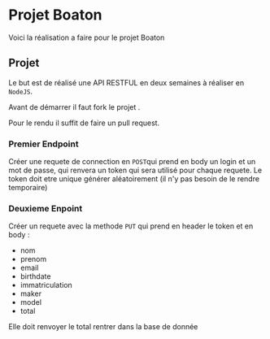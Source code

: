 # Projet Boaton 

Voici la réalisation a faire pour le projet Boaton 

## Projet

Le but est de réalisé une API RESTFUL en deux semaines à réaliser en `NodeJS`.

Avant de démarrer il faut  fork le projet .

Pour le rendu il suffit de faire un pull request.

### Premier Endpoint

Créer une requete de connection en `POST`qui prend en body un login et un mot de passe, qui renvera un token qui sera utilisé pour chaque requete. Le token doit etre unique générer aléatoirement (il n'y pas besoin de le rendre temporaire)

### Deuxieme Enpoint

Créer un requete avec la methode `PUT` qui prend en header le token et en body : 
  - nom
  - prenom
  - email
  - birthdate
  - immatriculation
  - maker
  - model
  - total 
  
Elle doit renvoyer le total rentrer dans la base de donnée
